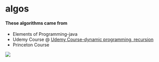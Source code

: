 # algos
#### These algorithms came from 
<ul>
  <li>Elements of Programming-java</li>
  <li>Udemy Course @ <a href="https://www.udemy.com/course/algorithmic-problems-in-java/learn/lecture/6707530?start=0#content" target="_blank" rel="noopener noreferrer">Udemy Course-dynamic programming, recursion</a>
  <li>Princeton Course</li>  
</ul>

<img src="./screenshot.png">
